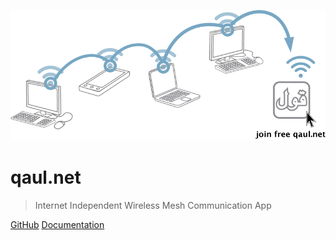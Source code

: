 <!-- _coverpage.md -->

![logo](_media/qaul-net.png)

# qaul.net

> Internet Independent Wireless Mesh Communication App

[GitHub](https://github.com/qaul/qaul.net)
[Documentation](qaul/README.md)